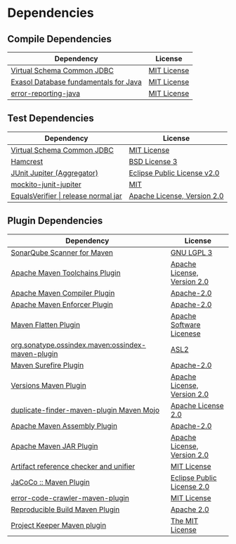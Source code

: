 <!-- @formatter:off -->
# Dependencies

## Compile Dependencies

| Dependency                                 | License          |
| ------------------------------------------ | ---------------- |
| [Virtual Schema Common JDBC][0]            | [MIT License][1] |
| [Exasol Database fundamentals for Java][2] | [MIT License][3] |
| [error-reporting-java][4]                  | [MIT License][5] |

## Test Dependencies

| Dependency                                 | License                           |
| ------------------------------------------ | --------------------------------- |
| [Virtual Schema Common JDBC][0]            | [MIT License][1]                  |
| [Hamcrest][6]                              | [BSD License 3][7]                |
| [JUnit Jupiter (Aggregator)][8]            | [Eclipse Public License v2.0][9]  |
| [mockito-junit-jupiter][10]                | [MIT][11]                         |
| [EqualsVerifier \| release normal jar][12] | [Apache License, Version 2.0][13] |

## Plugin Dependencies

| Dependency                                              | License                           |
| ------------------------------------------------------- | --------------------------------- |
| [SonarQube Scanner for Maven][14]                       | [GNU LGPL 3][15]                  |
| [Apache Maven Toolchains Plugin][16]                    | [Apache License, Version 2.0][13] |
| [Apache Maven Compiler Plugin][17]                      | [Apache-2.0][13]                  |
| [Apache Maven Enforcer Plugin][18]                      | [Apache-2.0][13]                  |
| [Maven Flatten Plugin][19]                              | [Apache Software Licenese][13]    |
| [org.sonatype.ossindex.maven:ossindex-maven-plugin][20] | [ASL2][21]                        |
| [Maven Surefire Plugin][22]                             | [Apache-2.0][13]                  |
| [Versions Maven Plugin][23]                             | [Apache License, Version 2.0][13] |
| [duplicate-finder-maven-plugin Maven Mojo][24]          | [Apache License 2.0][25]          |
| [Apache Maven Assembly Plugin][26]                      | [Apache-2.0][13]                  |
| [Apache Maven JAR Plugin][27]                           | [Apache License, Version 2.0][13] |
| [Artifact reference checker and unifier][28]            | [MIT License][29]                 |
| [JaCoCo :: Maven Plugin][30]                            | [Eclipse Public License 2.0][31]  |
| [error-code-crawler-maven-plugin][32]                   | [MIT License][33]                 |
| [Reproducible Build Maven Plugin][34]                   | [Apache 2.0][21]                  |
| [Project Keeper Maven plugin][35]                       | [The MIT License][36]             |

[0]: https://github.com/exasol/virtual-schema-common-jdbc/
[1]: https://github.com/exasol/virtual-schema-common-jdbc/blob/main/LICENSE
[2]: https://github.com/exasol/db-fundamentals-java/
[3]: https://github.com/exasol/db-fundamentals-java/blob/main/LICENSE
[4]: https://github.com/exasol/error-reporting-java/
[5]: https://github.com/exasol/error-reporting-java/blob/main/LICENSE
[6]: http://hamcrest.org/JavaHamcrest/
[7]: http://opensource.org/licenses/BSD-3-Clause
[8]: https://junit.org/junit5/
[9]: https://www.eclipse.org/legal/epl-v20.html
[10]: https://github.com/mockito/mockito
[11]: https://opensource.org/licenses/MIT
[12]: https://www.jqno.nl/equalsverifier
[13]: https://www.apache.org/licenses/LICENSE-2.0.txt
[14]: http://sonarsource.github.io/sonar-scanner-maven/
[15]: http://www.gnu.org/licenses/lgpl.txt
[16]: https://maven.apache.org/plugins/maven-toolchains-plugin/
[17]: https://maven.apache.org/plugins/maven-compiler-plugin/
[18]: https://maven.apache.org/enforcer/maven-enforcer-plugin/
[19]: https://www.mojohaus.org/flatten-maven-plugin/
[20]: https://sonatype.github.io/ossindex-maven/maven-plugin/
[21]: http://www.apache.org/licenses/LICENSE-2.0.txt
[22]: https://maven.apache.org/surefire/maven-surefire-plugin/
[23]: https://www.mojohaus.org/versions/versions-maven-plugin/
[24]: https://basepom.github.io/duplicate-finder-maven-plugin
[25]: http://www.apache.org/licenses/LICENSE-2.0.html
[26]: https://maven.apache.org/plugins/maven-assembly-plugin/
[27]: https://maven.apache.org/plugins/maven-jar-plugin/
[28]: https://github.com/exasol/artifact-reference-checker-maven-plugin/
[29]: https://github.com/exasol/artifact-reference-checker-maven-plugin/blob/main/LICENSE
[30]: https://www.jacoco.org/jacoco/trunk/doc/maven.html
[31]: https://www.eclipse.org/legal/epl-2.0/
[32]: https://github.com/exasol/error-code-crawler-maven-plugin/
[33]: https://github.com/exasol/error-code-crawler-maven-plugin/blob/main/LICENSE
[34]: http://zlika.github.io/reproducible-build-maven-plugin
[35]: https://github.com/exasol/project-keeper/
[36]: https://github.com/exasol/project-keeper/blob/main/LICENSE
